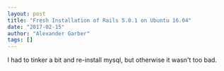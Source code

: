 ```yaml
---
layout: post
title: "Fresh Installation of Rails 5.0.1 on Ubuntu 16.04"
date: "2017-02-15"
author: "Alexander Garber"
tags: []
---
```


I had to tinker a bit and re-install mysql, but otherwise it wasn't too bad.